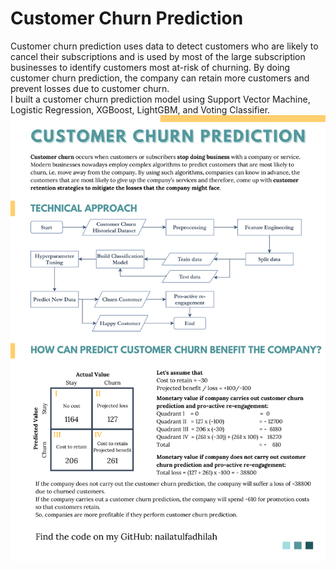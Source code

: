 # Customer Churn Prediction
Customer churn prediction uses data to detect customers who are likely to cancel their subscriptions and is used by most of the large subscription businesses to identify customers most at-risk of churning. By doing customer churn prediction, the company can retain more customers and prevent losses due to customer churn.
<br>
I built a customer churn prediction model using Support Vector Machine, Logistic Regression, XGBoost, LightGBM, and Voting Classifier. 
<img src='https://raw.githubusercontent.com/nailatulfadhilah/Customer_Churn_Prediction/main/Image/Customer%20Churn%20Prediction_NF.png'>

